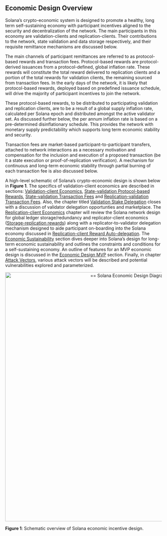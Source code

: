 ## Economic Design Overview

Solana’s crypto-economic system is designed to promote a healthy, long term self-sustaining economy with participant incentives aligned to the security and decentralization of the network. The main participants in this economy are validation-clients and replication-clients. Their contributions to the network, state validation and data storage respectively, and their requisite remittance mechanisms are discussed below.

The main channels of participant remittances are referred to as protocol-based rewards and transaction fees. Protocol-based rewards are protocol-derived issuances from a protocol-defined, global inflation rate. These rewards will constitute the total reward delivered to replication clients and a portion of the total rewards for validation clients, the remaining sourced from transaction fees. In the early days of the network, it is likely that protocol-based rewards, deployed based on predefined issuance schedule, will drive the majority of participant incentives to join the network.

These protocol-based rewards, to be distributed to participating validation and replication clients, are to be a result of a global supply inflation rate, calculated per Solana epoch and distributed amongst the active validator set. As discussed further below, the per annum inflation rate is based on a pre-determined disinflationary schedule. This provides the network with monetary supply predictability which supports long term economic stability and security. 

Transaction fees are market-based participant-to-participant transfers, attached to network interactions as a necessary motivation and compensation for the inclusion and execution of a proposed transaction (be it a state execution or proof-of-replication verification). A mechanism for continuous and long-term economic stability through partial burning of each transaction fee is also discussed below.

A high-level schematic of Solana’s crypto-economic design is shown below in **Figure 1**. The specifics of validation-client economics are described in sections: [Validation-client Economics](ed_validation_client_economics.md), [State-validation Protocol-based Rewards](ed_vce_state_validation_protocol_based_rewards.md), [State-validation Transaction Fees](ed_vce_state_validation_transaction_fees.md) and [Replication-validation Transaction Fees](ed_vce_replication_validation_transaction_fees.md). Also, the chapter titled [Validation Stake Delegation](ed_vce_validation_stake_delegation.md) closes with a discussion of validator delegation opportunties and marketplace. The [Replication-client Economics](ed_replication_client_economics.md) chapter will review the Solana network design for global ledger storage/redundancy and replicator-client economics ([Storage-replication rewards](ed_rce_storage_replication_rewards.md)) along with a replicator-to-validator delegation mechanism designed to aide participant on-boarding into the Solana economy discussed in [Replication-client Reward Auto-delegation](ed_rce_replication_client_reward_auto_delegation.md). The [Economic Sustainability](ed_economic_sustainability.md) section dives deeper into Solana’s design for long-term economic sustainability and outlines the constraints and conditions for a self-sustaining economy. An outline of features for an MVP economic design is discussed in the [Economic Design MVP](ed_mvp.md) section. Finally, in chapter [Attack Vectors](ed_attack_vectors.md), various attack vectors will be described and potential vulnerabilities explored and parameterized.

<!-- ![img alt text](solana_economic_design.png) -->
<p style="text-align:center;"><img src="img/economic_design_infl_120619.png" alt="== Solana Economic Design Diagram ==" width="800"/></p>

**Figure 1**: Schematic overview of Solana economic incentive design.
